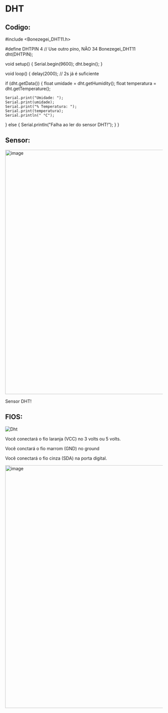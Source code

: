 # DHT
## Codigo: 

#include <Bonezegei_DHT11.h>

#define DHTPIN 4   // Use outro pino, NÃO 34
Bonezegei_DHT11 dht(DHTPIN);

void setup() {
  Serial.begin(9600);
  dht.begin();
}

void loop() {
  delay(2000); // 2s já é suficiente

  if (dht.getData()) {
    float umidade = dht.getHumidity();
    float temperatura = dht.getTemperature();

    Serial.print("Umidade: ");
    Serial.print(umidade);
    Serial.print("% Temperatura: ");
    Serial.print(temperatura);
    Serial.println(" °C");
  } else {
    Serial.println("Falha ao ler do sensor DHT!");
  }
}


## Sensor:

<img width="589" height="781" alt="image" src="https://github.com/user-attachments/assets/a442032b-283a-4fe7-ac26-b3a5022a1ca0" />

Sensor DHT!



## FIOS:


![Dht](https://github.com/user-attachments/assets/0f4d4ce9-a766-4fb8-bf3c-71634249778e)

Você conectará o fio laranja (VCC) no 3 volts ou 5 volts.

Você conctará o fio marrom (GND) no ground

Você conectará o fio cinza (SDA) na porta digital.

<img width="578" height="776" alt="image" src="https://github.com/user-attachments/assets/03c06b8b-9c3a-4fa6-90ea-8d2e29d563fd" />
